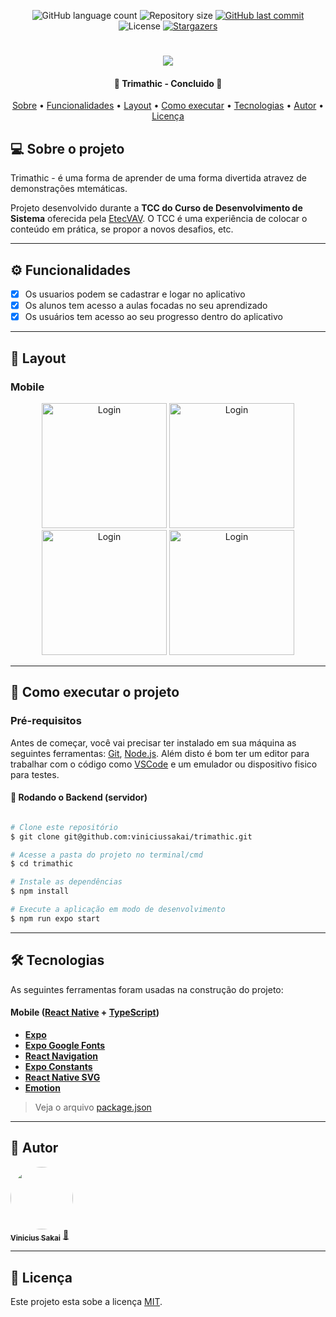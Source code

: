 
<p align="center">
  <img alt="GitHub language count" src="https://img.shields.io/github/languages/count/viniciussakai/trimathic?color=%2304D361">

  <img alt="Repository size" src="https://img.shields.io/github/repo-size/viniciussakai/trimathic">
 
  <a href="https://github.com/viniciussakai/trimathic">
    <img alt="GitHub last commit" src="https://img.shields.io/github/last-commit/viniciussakai/trimathic">
  </a>
    
   <img alt="License" src="https://img.shields.io/badge/license-MIT-brightgreen">
   
   <a href="https://github.com/viniciussakai/trimathic/stargazers">
    <img alt="Stargazers" src="https://img.shields.io/github/stars/viniciussakai/trimathic?style=social">
  </a>

  
 
</p>
<h1 align="center">
    <img  src="https://i.imgur.com/26371zy.png" />
</h1>

<h4 align="center"> 
	🚧  Trimathic - Concluido 🚧
</h4>

<p align="center">
 <a href="#-sobre-o-projeto">Sobre</a> •
 <a href="#-funcionalidades">Funcionalidades</a> •
 <a href="#-layout">Layout</a> • 
 <a href="#-como-executar-o-projeto">Como executar</a> • 
 <a href="#-tecnologias">Tecnologias</a> • 
 <a href="#-autor">Autor</a> • 
 <a href="#user-content--licença">Licença</a>
</p>

## 💻 Sobre o projeto

 Trimathic - é uma forma de aprender de uma forma divertida atravez de demonstrações mtemáticas.

Projeto desenvolvido durante a **TCC do Curso de Desenvolvimento de Sistema** oferecida pela [EtecVAV](https://www.etecvav.com.br).
O TCC é uma experiência de colocar o conteúdo em prática, se propor a novos desafios, etc.

---

## ⚙️ Funcionalidades

- [X] Os usuarios podem se cadastrar e logar no aplicativo
- [X] Os alunos tem acesso a aulas focadas no seu aprendizado
- [X] Os usuários tem acesso ao seu progresso dentro do aplicativo

---
## 🎨 Layout

### Mobile

<p align="center">
<img alt="Login" src="https://i.imgur.com/yX73Emm.jpg" width="200px" />
<img alt="Login" src="https://i.imgur.com/fgIdSXT.jpg" width="200px" />
<img alt="Login" src="https://i.imgur.com/WumPeIp.jpg" width="200px" />
<img alt="Login" src="https://i.imgur.com/8jP1s9x.jpg" width="200px" />

</p>

---

## 🚀 Como executar o projeto

### Pré-requisitos

Antes de começar, você vai precisar ter instalado em sua máquina as seguintes ferramentas:
[Git](https://git-scm.com), [Node.js](https://nodejs.org/en/). 
Além disto é bom ter um editor para trabalhar com o código como [VSCode](https://code.visualstudio.com/) e um emulador ou dispositivo fisico para testes.

#### 🎲 Rodando o Backend (servidor)

```bash

# Clone este repositório
$ git clone git@github.com:viniciussakai/trimathic.git

# Acesse a pasta do projeto no terminal/cmd
$ cd trimathic

# Instale as dependências
$ npm install

# Execute a aplicação em modo de desenvolvimento
$ npm run expo start
```
---

## 🛠 Tecnologias

As seguintes ferramentas foram usadas na construção do projeto:


#### **Mobile**  ([React Native](http://www.reactnative.com/)  +  [TypeScript](https://www.typescriptlang.org/))

-   **[Expo](https://expo.io/)**
-   **[Expo Google Fonts](https://github.com/expo/google-fonts)**
-   **[React Navigation](https://reactnavigation.org/)**
-   **[Expo Constants](https://docs.expo.io/versions/latest/sdk/constants/)**
-   **[React Native SVG](https://github.com/react-native-community/react-native-svg)**
-    **[Emotion](https://github.com/emotion-js/emotion)**


> Veja o arquivo  [package.json](https://github.com/viniciussakai/trimathic/package.json)

---

## 🦸 Autor

<a href="#">
 <img style="border-radius: 50%;" src="https://avatars.githubusercontent.com/u/74623729?v=4" width="100px;" alt=""/>
 <br />
 <sub><b>Vinicius Sakai</b></sub></a> <a href="https://blog.rocketseat.com.br/author/thiago/" title="Rocketseat">🚀</a>
 <br />


---

## 📝 Licença

Este projeto esta sobe a licença [MIT](./LICENSE).
